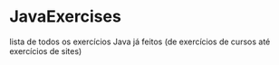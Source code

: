 # JavaExercises
lista de todos os exercícios Java já feitos (de exercícios de cursos até exercícios de sites)
